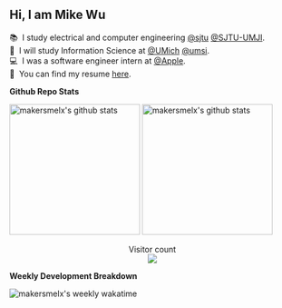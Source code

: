 ## Hi, I am Mike Wu

📚&nbsp;&nbsp;I study electrical and computer engineering [@sjtu](https://github.com/sjtu) [@SJTU-UMJI](https://github.com/SJTU-UMJI). \
📖&nbsp;&nbsp;I will study Information Science at [@UMich](https://github.com/umich) [@umsi](https://github.com/msi). \
💻&nbsp;&nbsp;I was a software engineer intern at [@Apple](https://github.com/apple). \
📃&nbsp;&nbsp;You can find my resume [here](http://jiayao.me/Jiayao_Wu_Resume.pdf).

**Github Repo Stats**

<p align="left">
<img alt="makersmelx's github stats" height='230' src="https://github-readme-stats.vercel.app/api?username=makersmelx&show_icons=true&include_all_commits=true">
<img alt="makersmelx's github stats" height='230' src="https://github-readme-stats.vercel.app/api/top-langs/?username=makersmelx">
</p>

<p align="center"> 
  Visitor count<br>
  <img src="https://profile-counter.glitch.me/BoYanZh/count.svg" />
</p>

**Weekly Development Breakdown**

![makersmelx's weekly wakatime](https://github-readme-stats.vercel.app/api/wakatime?username=makersmelx&layout=compact&range=last_7_days)
